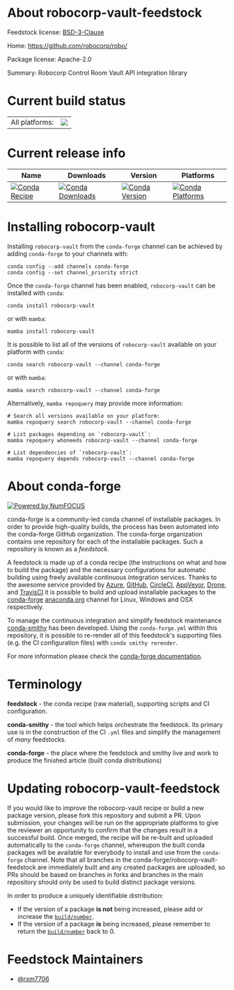 About robocorp-vault-feedstock
==============================

Feedstock license: [BSD-3-Clause](https://github.com/conda-forge/robocorp-vault-feedstock/blob/main/LICENSE.txt)

Home: https://github.com/robocorp/robo/

Package license: Apache-2.0

Summary: Robocorp Control Room Vault API integration library

Current build status
====================


<table><tr><td>All platforms:</td>
    <td>
      <a href="https://dev.azure.com/conda-forge/feedstock-builds/_build/latest?definitionId=20197&branchName=main">
        <img src="https://dev.azure.com/conda-forge/feedstock-builds/_apis/build/status/robocorp-vault-feedstock?branchName=main">
      </a>
    </td>
  </tr>
</table>

Current release info
====================

| Name | Downloads | Version | Platforms |
| --- | --- | --- | --- |
| [![Conda Recipe](https://img.shields.io/badge/recipe-robocorp--vault-green.svg)](https://anaconda.org/conda-forge/robocorp-vault) | [![Conda Downloads](https://img.shields.io/conda/dn/conda-forge/robocorp-vault.svg)](https://anaconda.org/conda-forge/robocorp-vault) | [![Conda Version](https://img.shields.io/conda/vn/conda-forge/robocorp-vault.svg)](https://anaconda.org/conda-forge/robocorp-vault) | [![Conda Platforms](https://img.shields.io/conda/pn/conda-forge/robocorp-vault.svg)](https://anaconda.org/conda-forge/robocorp-vault) |

Installing robocorp-vault
=========================

Installing `robocorp-vault` from the `conda-forge` channel can be achieved by adding `conda-forge` to your channels with:

```
conda config --add channels conda-forge
conda config --set channel_priority strict
```

Once the `conda-forge` channel has been enabled, `robocorp-vault` can be installed with `conda`:

```
conda install robocorp-vault
```

or with `mamba`:

```
mamba install robocorp-vault
```

It is possible to list all of the versions of `robocorp-vault` available on your platform with `conda`:

```
conda search robocorp-vault --channel conda-forge
```

or with `mamba`:

```
mamba search robocorp-vault --channel conda-forge
```

Alternatively, `mamba repoquery` may provide more information:

```
# Search all versions available on your platform:
mamba repoquery search robocorp-vault --channel conda-forge

# List packages depending on `robocorp-vault`:
mamba repoquery whoneeds robocorp-vault --channel conda-forge

# List dependencies of `robocorp-vault`:
mamba repoquery depends robocorp-vault --channel conda-forge
```


About conda-forge
=================

[![Powered by
NumFOCUS](https://img.shields.io/badge/powered%20by-NumFOCUS-orange.svg?style=flat&colorA=E1523D&colorB=007D8A)](https://numfocus.org)

conda-forge is a community-led conda channel of installable packages.
In order to provide high-quality builds, the process has been automated into the
conda-forge GitHub organization. The conda-forge organization contains one repository
for each of the installable packages. Such a repository is known as a *feedstock*.

A feedstock is made up of a conda recipe (the instructions on what and how to build
the package) and the necessary configurations for automatic building using freely
available continuous integration services. Thanks to the awesome service provided by
[Azure](https://azure.microsoft.com/en-us/services/devops/), [GitHub](https://github.com/),
[CircleCI](https://circleci.com/), [AppVeyor](https://www.appveyor.com/),
[Drone](https://cloud.drone.io/welcome), and [TravisCI](https://travis-ci.com/)
it is possible to build and upload installable packages to the
[conda-forge](https://anaconda.org/conda-forge) [anaconda.org](https://anaconda.org/)
channel for Linux, Windows and OSX respectively.

To manage the continuous integration and simplify feedstock maintenance
[conda-smithy](https://github.com/conda-forge/conda-smithy) has been developed.
Using the ``conda-forge.yml`` within this repository, it is possible to re-render all of
this feedstock's supporting files (e.g. the CI configuration files) with ``conda smithy rerender``.

For more information please check the [conda-forge documentation](https://conda-forge.org/docs/).

Terminology
===========

**feedstock** - the conda recipe (raw material), supporting scripts and CI configuration.

**conda-smithy** - the tool which helps orchestrate the feedstock.
                   Its primary use is in the construction of the CI ``.yml`` files
                   and simplify the management of *many* feedstocks.

**conda-forge** - the place where the feedstock and smithy live and work to
                  produce the finished article (built conda distributions)


Updating robocorp-vault-feedstock
=================================

If you would like to improve the robocorp-vault recipe or build a new
package version, please fork this repository and submit a PR. Upon submission,
your changes will be run on the appropriate platforms to give the reviewer an
opportunity to confirm that the changes result in a successful build. Once
merged, the recipe will be re-built and uploaded automatically to the
`conda-forge` channel, whereupon the built conda packages will be available for
everybody to install and use from the `conda-forge` channel.
Note that all branches in the conda-forge/robocorp-vault-feedstock are
immediately built and any created packages are uploaded, so PRs should be based
on branches in forks and branches in the main repository should only be used to
build distinct package versions.

In order to produce a uniquely identifiable distribution:
 * If the version of a package **is not** being increased, please add or increase
   the [``build/number``](https://docs.conda.io/projects/conda-build/en/latest/resources/define-metadata.html#build-number-and-string).
 * If the version of a package **is** being increased, please remember to return
   the [``build/number``](https://docs.conda.io/projects/conda-build/en/latest/resources/define-metadata.html#build-number-and-string)
   back to 0.

Feedstock Maintainers
=====================

* [@rxm7706](https://github.com/rxm7706/)


<!-- dummy commit to enable rerendering -->

